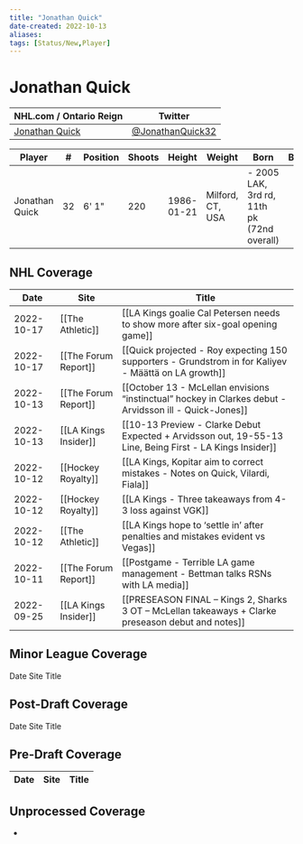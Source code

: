 ```yaml
---
title: "Jonathan Quick"
date-created: 2022-10-13
aliases: 
tags: [Status/New,Player]
---
```


# Jonathan Quick

NHL.com / Ontario Reign | Twitter
-|-
[Jonathan Quick](https://www.nhl.com/player/jonathan-quick-8471734) | [@JonathanQuick32](https://twitter.com/JonathanQuick32)

Player | \# | Position | Shoots | Height | Weight | Born | Birthplace | Draft 
-|-|-|-|-|-|-|-|-
Jonathan Quick | 32 | 6' 1" | 220 | 1986-01-21 | Milford, CT, USA | -   2005 LAK, 3rd rd, 11th pk (72nd overall)



## NHL  Coverage
| Date       | Site                 | Title                                                                                                    |
| ---------- | -------------------- | -------------------------------------------------------------------------------------------------------- |
| 2022-10-17 | [[The Athletic]]     | [[LA Kings goalie Cal Petersen needs to show more after six-goal opening game]]                          |
| 2022-10-17 | [[The Forum Report]] | [[Quick projected - Roy expecting 150 supporters - Grundstrom in for Kaliyev - Määttä on LA growth]]     |
| 2022-10-13 | [[The Forum Report]] | [[October 13 - McLellan envisions “instinctual” hockey in Clarkes debut - Arvidsson ill - Quick-Jones]]  |
| 2022-10-13 | [[LA Kings Insider]] | [[10-13 Preview - Clarke Debut Expected + Arvidsson out, 19-55-13 Line, Being First - LA Kings Insider]] |
| 2022-10-12 | [[Hockey Royalty]]   | [[LA Kings, Kopitar aim to correct mistakes - Notes on Quick, Vilardi, Fiala]]                           |
| 2022-10-12 | [[Hockey Royalty]]   | [[LA Kings - Three takeaways from 4-3 loss against VGK]]                                                 |
| 2022-10-12 | [[The Athletic]]     | [[LA Kings hope to ‘settle in’ after penalties and mistakes evident vs Vegas]]                           |
| 2022-10-11 | [[The Forum Report]] | [[Postgame - Terrible LA game management - Bettman talks RSNs with LA media]]                            |
| 2022-09-25 | [[LA Kings Insider]] | [[PRESEASON FINAL – Kings 2, Sharks 3 OT – McLellan takeaways + Clarke preseason debut and notes]]       |



## Minor League Coverage



Date
Site
Title







## Post-Draft Coverage



Date
Site
Title







## Pre-Draft Coverage
Date | Site |  Title
---|---|---


## Unprocessed Coverage
- 
